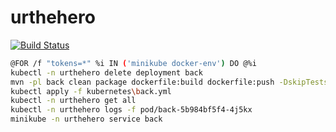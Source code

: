 # urthehero

[![Build Status](https://travis-ci.org/tdevilleduc/urthehero.svg)](https://travis-ci.org/tdevilleduc/urthehero)

```bash
@FOR /f "tokens=*" %i IN ('minikube docker-env') DO @%i
kubectl -n urthehero delete deployment back
mvn -pl back clean package dockerfile:build dockerfile:push -DskipTests -Ddocker.registry=localhost:5000
kubectl apply -f kubernetes\back.yml
kubectl -n urthehero get all
kubectl -n urthehero logs -f pod/back-5b984bf5f4-4j5kx
minikube -n urthehero service back

```
>>>
